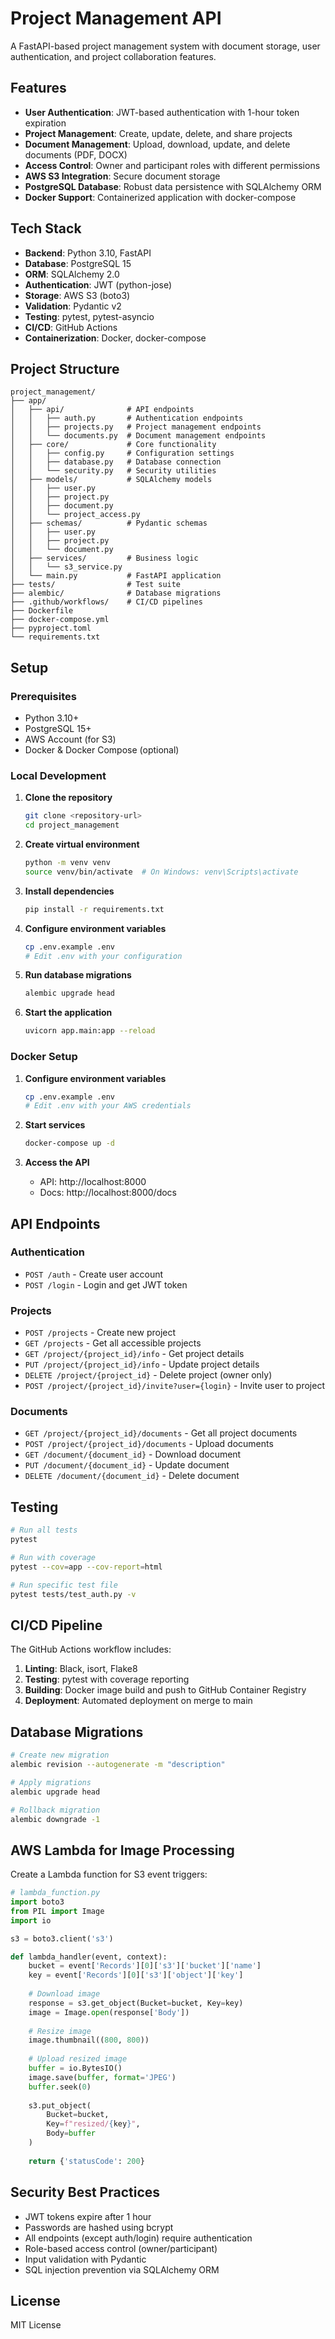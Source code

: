 # Project Management API

A FastAPI-based project management system with document storage, user authentication, and project collaboration features.

## Features

- **User Authentication**: JWT-based authentication with 1-hour token expiration
- **Project Management**: Create, update, delete, and share projects
- **Document Management**: Upload, download, update, and delete documents (PDF, DOCX)
- **Access Control**: Owner and participant roles with different permissions
- **AWS S3 Integration**: Secure document storage
- **PostgreSQL Database**: Robust data persistence with SQLAlchemy ORM
- **Docker Support**: Containerized application with docker-compose

## Tech Stack

- **Backend**: Python 3.10, FastAPI
- **Database**: PostgreSQL 15
- **ORM**: SQLAlchemy 2.0
- **Authentication**: JWT (python-jose)
- **Storage**: AWS S3 (boto3)
- **Validation**: Pydantic v2
- **Testing**: pytest, pytest-asyncio
- **CI/CD**: GitHub Actions
- **Containerization**: Docker, docker-compose

## Project Structure

```
project_management/
├── app/
│   ├── api/              # API endpoints
│   │   ├── auth.py       # Authentication endpoints
│   │   ├── projects.py   # Project management endpoints
│   │   └── documents.py  # Document management endpoints
│   ├── core/             # Core functionality
│   │   ├── config.py     # Configuration settings
│   │   ├── database.py   # Database connection
│   │   └── security.py   # Security utilities
│   ├── models/           # SQLAlchemy models
│   │   ├── user.py
│   │   ├── project.py
│   │   ├── document.py
│   │   └── project_access.py
│   ├── schemas/          # Pydantic schemas
│   │   ├── user.py
│   │   ├── project.py
│   │   └── document.py
│   ├── services/         # Business logic
│   │   └── s3_service.py
│   └── main.py           # FastAPI application
├── tests/                # Test suite
├── alembic/              # Database migrations
├── .github/workflows/    # CI/CD pipelines
├── Dockerfile
├── docker-compose.yml
├── pyproject.toml
└── requirements.txt
```

## Setup

### Prerequisites

- Python 3.10+
- PostgreSQL 15+
- AWS Account (for S3)
- Docker & Docker Compose (optional)

### Local Development

1. **Clone the repository**
   ```bash
   git clone <repository-url>
   cd project_management
   ```

2. **Create virtual environment**
   ```bash
   python -m venv venv
   source venv/bin/activate  # On Windows: venv\Scripts\activate
   ```

3. **Install dependencies**
   ```bash
   pip install -r requirements.txt
   ```

4. **Configure environment variables**
   ```bash
   cp .env.example .env
   # Edit .env with your configuration
   ```

5. **Run database migrations**
   ```bash
   alembic upgrade head
   ```

6. **Start the application**
   ```bash
   uvicorn app.main:app --reload
   ```

### Docker Setup

1. **Configure environment variables**
   ```bash
   cp .env.example .env
   # Edit .env with your AWS credentials
   ```

2. **Start services**
   ```bash
   docker-compose up -d
   ```

3. **Access the API**
   - API: http://localhost:8000
   - Docs: http://localhost:8000/docs

## API Endpoints

### Authentication
- `POST /auth` - Create user account
- `POST /login` - Login and get JWT token

### Projects
- `POST /projects` - Create new project
- `GET /projects` - Get all accessible projects
- `GET /project/{project_id}/info` - Get project details
- `PUT /project/{project_id}/info` - Update project details
- `DELETE /project/{project_id}` - Delete project (owner only)
- `POST /project/{project_id}/invite?user={login}` - Invite user to project

### Documents
- `GET /project/{project_id}/documents` - Get all project documents
- `POST /project/{project_id}/documents` - Upload documents
- `GET /document/{document_id}` - Download document
- `PUT /document/{document_id}` - Update document
- `DELETE /document/{document_id}` - Delete document

## Testing

```bash
# Run all tests
pytest

# Run with coverage
pytest --cov=app --cov-report=html

# Run specific test file
pytest tests/test_auth.py -v
```

## CI/CD Pipeline

The GitHub Actions workflow includes:

1. **Linting**: Black, isort, Flake8
2. **Testing**: pytest with coverage reporting
3. **Building**: Docker image build and push to GitHub Container Registry
4. **Deployment**: Automated deployment on merge to main

## Database Migrations

```bash
# Create new migration
alembic revision --autogenerate -m "description"

# Apply migrations
alembic upgrade head

# Rollback migration
alembic downgrade -1
```

## AWS Lambda for Image Processing

Create a Lambda function for S3 event triggers:

```python
# lambda_function.py
import boto3
from PIL import Image
import io

s3 = boto3.client('s3')

def lambda_handler(event, context):
    bucket = event['Records'][0]['s3']['bucket']['name']
    key = event['Records'][0]['s3']['object']['key']
    
    # Download image
    response = s3.get_object(Bucket=bucket, Key=key)
    image = Image.open(response['Body'])
    
    # Resize image
    image.thumbnail((800, 800))
    
    # Upload resized image
    buffer = io.BytesIO()
    image.save(buffer, format='JPEG')
    buffer.seek(0)
    
    s3.put_object(
        Bucket=bucket,
        Key=f"resized/{key}",
        Body=buffer
    )
    
    return {'statusCode': 200}
```

## Security Best Practices

- JWT tokens expire after 1 hour
- Passwords are hashed using bcrypt
- All endpoints (except auth/login) require authentication
- Role-based access control (owner/participant)
- Input validation with Pydantic
- SQL injection prevention via SQLAlchemy ORM

## License

MIT License

